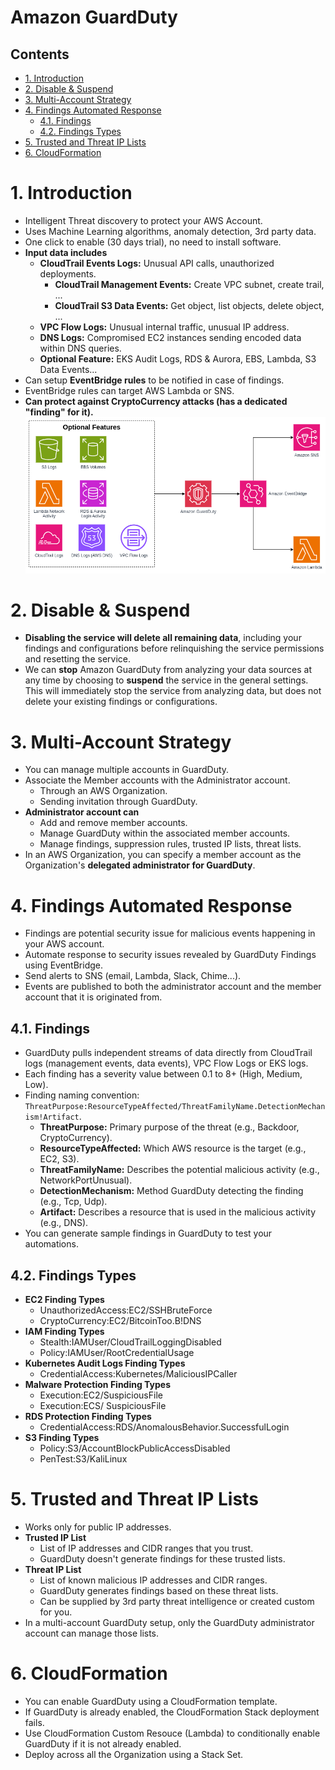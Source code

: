 # Amazon GuardDuty <!-- omit in toc -->

## Contents <!-- omit in toc -->

- [1. Introduction](#1-introduction)
- [2. Disable \& Suspend](#2-disable--suspend)
- [3. Multi-Account Strategy](#3-multi-account-strategy)
- [4. Findings Automated Response](#4-findings-automated-response)
  - [4.1. Findings](#41-findings)
  - [4.2. Findings Types](#42-findings-types)
- [5. Trusted and Threat IP Lists](#5-trusted-and-threat-ip-lists)
- [6. CloudFormation](#6-cloudformation)

# 1. Introduction

- Intelligent Threat discovery to protect your AWS Account.
- Uses Machine Learning algorithms, anomaly detection, 3rd party data.
- One click to enable (30 days trial), no need to install software.
- **Input data includes**
  - **CloudTrail Events Logs:** Unusual API calls, unauthorized deployments.
    - **CloudTrail Management Events:** Create VPC subnet, create trail, ...
    - **CloudTrail S3 Data Events:** Get object, list objects, delete object, ...
  - **VPC Flow Logs:** Unusual internal traffic, unusual IP address.
  - **DNS Logs:** Compromised EC2 instances sending encoded data within DNS queries.
  - **Optional Feature:** EKS Audit Logs, RDS & Aurora, EBS, Lambda, S3 Data Events...
- Can setup **EventBridge rules** to be notified in case of findings.
- EventBridge rules can target AWS Lambda or SNS.
- **Can protect against CryptoCurrency attacks (has a dedicated "finding" for it).**
  ![Amazon GuardDuty Diagram](/Images/Security,%20Identity,%20&%20Compliance/AmazonGuardDutyDiagram.png)

# 2. Disable & Suspend

- **Disabling the service will delete all remaining data**, including your findings and configurations before relinquishing the service permissions and resetting the service.
- We can **stop** Amazon GuardDuty from analyzing your data sources at any time by choosing to **suspend** the service in the general settings. This will immediately stop the service from analyzing data, but does not delete your existing findings or configurations.

# 3. Multi-Account Strategy

- You can manage multiple accounts in GuardDuty.
- Associate the Member accounts with the Administrator account.
  - Through an AWS Organization.
  - Sending invitation through GuardDuty.
- **Administrator account can**
  - Add and remove member accounts.
  - Manage GuardDuty within the associated member accounts.
  - Manage findings, suppression rules, trusted IP lists, threat lists.
- In an AWS Organization, you can specify a member account as the Organization's **delegated administrator for GuardDuty**.

# 4. Findings Automated Response

- Findings are potential security issue for malicious events happening in your AWS account.
- Automate response to security issues revealed by GuardDuty Findings using EventBridge.
- Send alerts to SNS (email, Lambda, Slack, Chime...).
- Events are published to both the administrator account and the member account that it is originated from.

## 4.1. Findings

- GuardDuty pulls independent streams of data directly from CloudTrail logs (management events, data events), VPC Flow Logs or EKS logs.
- Each finding has a severity value between 0.1 to 8+ (High, Medium, Low).
- Finding naming convention: `ThreatPurpose:ResourceTypeAffected/ThreatFamilyName.DetectionMechanism!Artifact`.
  - **ThreatPurpose:** Primary purpose of the threat (e.g., Backdoor, CryptoCurrency).
  - **ResourceTypeAffected:** Which AWS resource is the target (e.g., EC2, S3).
  - **ThreatFamilyName:** Describes the potential malicious activity (e.g., NetworkPortUnusual).
  - **DetectionMechanism:** Method GuardDuty detecting the finding (e.g., Tcp, Udp).
  - **Artifact:** Describes a resource that is used in the malicious activity (e.g., DNS).
- You can generate sample findings in GuardDuty to test your automations.

## 4.2. Findings Types

- **EC2 Finding Types**
  - UnauthorizedAccess:EC2/SSHBruteForce
  - CryptoCurrency:EC2/BitcoinToo.B!DNS
- **IAM Finding Types**
  - Stealth:IAMUser/CloudTrailLoggingDisabled
  - Policy:IAMUser/RootCredentialUsage
- **Kubernetes Audit Logs Finding Types**
  - CredentialAccess:Kubernetes/MaliciousIPCaller
- **Malware Protection Finding Types**
  - Execution:EC2/SuspiciousFile
  - Execution:ECS/ SuspiciousFile
- **RDS Protection Finding Types**
  - CredentialAccess:RDS/AnomalousBehavior.SuccessfulLogin
- **S3 Finding Types**
  - Policy:S3/AccountBlockPublicAccessDisabled
  - PenTest:S3/KaliLinux

# 5. Trusted and Threat IP Lists

- Works only for public IP addresses.
- **Trusted IP List**
  - List of IP addresses and CIDR ranges that you trust.
  - GuardDuty doesn't generate findings for these trusted lists.
- **Threat IP List**
  - List of known malicious IP addresses and CIDR ranges.
  - GuardDuty generates findings based on these threat lists.
  - Can be supplied by 3rd party threat intelligence or created custom for you.
- In a multi-account GuardDuty setup, only the GuardDuty administrator account can manage those lists.

# 6. CloudFormation

- You can enable GuardDuty using a CloudFormation template.
- If GuardDuty is already enabled, the CloudFormation Stack deployment fails.
- Use CloudFormation Custom Resouce (Lambda) to conditionally enable GuardDuty if it is not already enabled.
- Deploy across all the Organization using a Stack Set.
